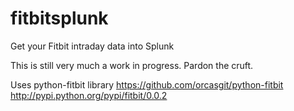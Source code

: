 fitbitsplunk
============

Get your Fitbit intraday data into Splunk

This is still very much a work in progress. Pardon the cruft.

Uses python-fitbit library
https://github.com/orcasgit/python-fitbit
http://pypi.python.org/pypi/fitbit/0.0.2